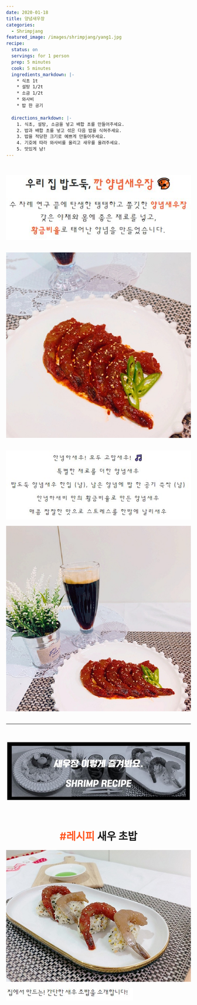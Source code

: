 ```yaml
---
date: 2020-01-18
title: 양념새우장
categories:
  - Shrimpjang
featured_image: /images/shrimpjang/yang1.jpg
recipe:
  status: on
  servings: for 1 person
  prep: 5 minutes
  cook: 5 minutes
  ingredients_markdown: |-
    * 식초 1t
    * 설탕 1/2t
    * 소금 1/2t
    * 와사비 
    * 밥 한 공기

  directions_markdown: |-
    1. 식초, 설탕, 소금을 넣고 배합 초를 만들어주세요.
    2. 밥과 배합 초를 넣고 섞은 다음 밥을 식혀주세요.
    3. 밥을 적당한 크기로 예쁘게 만들어주세요.
    4. 기호에 따라 와사비를 올리고 새우를 올려주세요.
    5. 맛있게 냠!
---
```

<br>

<!--
<center>
<h1>우리 집 밥도둑, <span style= "color: #ff5722;"> 깐 양념새우장 &#x1F990;</span></h1>
<p style="line-height: 1.7em; letter-spacing: 1.5px; font-size: 1.2em;">수 차례 연구 끝에 탄생한 탱탱하고 쫄깃한 <span style= "color: #ff5722;"><b> 양념새우장</b></span><br>
갖은 야채와 몸에 좋은 재료를 넣고,<br>
<span style= "color: #ff5722;"><b>황금비율</b></span>로 태어난 양념을 만들었습니다.</p>
</center>
-->


![SEASONING](/images/shrimpjang/text3.JPG "우리 집 밥도둑, 깐 양념새우장")  
<br>

![SEASONING](/images/shrimpjang/yang1.jpg "양념새우장1")  
<br>

<!--
<center>
    <p style="line-height: 2.3em; letter-spacing: 3px">안녕하새우! 모두 고맙새우! &#x1F3B5;<br>
        특별한 재료를 더한 양념새우<br>
        밥도둑 양념새우 한입 (냠), 남은 양념에 밥 한 공기 쓱싹 (냠)<br>
        안녕하새비 만의 황금비율로 만든 양념새우<br>
        매콤 짭짤한 맛으로 스트레스를 한방에 날리새우<br>
    </p>
</center>
-->


![SEASONING](/images/shrimpjang/text4.JPG "안녕하새우! 모두 힘내 새우!")
<br>

![SEASONING](/images/shrimpjang/yang2.jpg "양념새우장2")  
<br>

---

<br>

![RECIPES](/images/shrimpjang/recipe.JPG "레시피")  

<br>
<center>
  <h1><span style= "color: #ff5722;">#레시피</span> 새우 초밥</h1>
</center>

![RECIPES](/images/shrimpjang/gan5.jpg "새우 초밥")  


![RECIPES](/images/shrimpjang/text6.JPG) 

